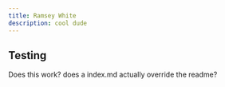 ```yaml
---
title: Ramsey White
description: cool dude
---
```


## Testing

Does this work?  does a index.md actually override the readme?
